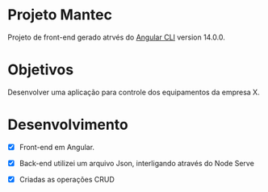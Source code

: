 # Projeto Mantec
Projeto de front-end gerado atrvés do [Angular CLI](https://github.com/angular/angular-cli) version 14.0.0.

# Objetivos
Desenvolver uma aplicação para controle dos equipamentos da empresa X.

# Desenvolvimento
- [x] Front-end em Angular.
- [x] Back-end utilizei um arquivo Json, interligando através do Node Serve
- [x] Criadas as operações CRUD

